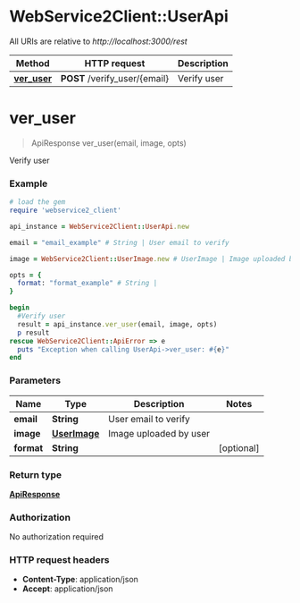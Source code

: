 # WebService2Client::UserApi

All URIs are relative to *http://localhost:3000/rest*

Method | HTTP request | Description
------------- | ------------- | -------------
[**ver_user**](UserApi.md#ver_user) | **POST** /verify_user/{email} | Verify user


# **ver_user**
> ApiResponse ver_user(email, image, opts)

Verify user

### Example
```ruby
# load the gem
require 'webservice2_client'

api_instance = WebService2Client::UserApi.new

email = "email_example" # String | User email to verify

image = WebService2Client::UserImage.new # UserImage | Image uploaded by user

opts = { 
  format: "format_example" # String | 
}

begin
  #Verify user
  result = api_instance.ver_user(email, image, opts)
  p result
rescue WebService2Client::ApiError => e
  puts "Exception when calling UserApi->ver_user: #{e}"
end
```

### Parameters

Name | Type | Description  | Notes
------------- | ------------- | ------------- | -------------
 **email** | **String**| User email to verify | 
 **image** | [**UserImage**](UserImage.md)| Image uploaded by user | 
 **format** | **String**|  | [optional] 

### Return type

[**ApiResponse**](ApiResponse.md)

### Authorization

No authorization required

### HTTP request headers

 - **Content-Type**: application/json
 - **Accept**: application/json



